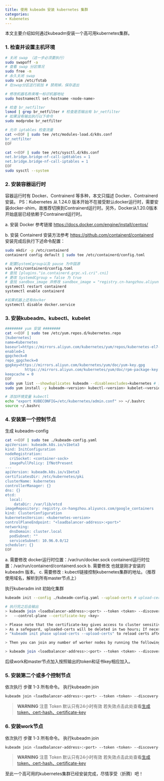 ```yaml
---
title: 使用 kubeadm 安装 kubernetes 集群
categories: 
- Kubenetes
---
```


本文主要介绍如何通过kubeadm安装一个高可用kubernetes集群。

### 1. 检查并设置主机环境
``` bash
# 关闭 swap （这一步必须要执行）
sudo swapoff -a
# 查看 swap 分区情况
sudo free -m
# 永久关闭 swap
sudo vim /etc/fstab
# 在swap分区这行前加 # 禁用掉，保存退出

# 修改机器名称来唯一标识机器地址
sudo hostnamectl set-hostname <node-name>

# 检查 br_netfilter
lsmod | grep br_netfilter # 检查是否输出有 br_netfilter
# 如果没有输出执行以下命令
sudo modprobe br_netfilter

# 允许 iptables 检查流量
cat <<EOF | sudo tee /etc/modules-load.d/k8s.conf
br_netfilter
EOF

cat <<EOF | sudo tee /etc/sysctl.d/k8s.conf
net.bridge.bridge-nf-call-ip6tables = 1
net.bridge.bridge-nf-call-iptables = 1
EOF
sudo sysctl --system
```

### 2. 安装容器运行时
容器运行时有 Docker、Contrainerd 等多种，本文只描述 Docker、Contrainerd 安装。
 PS：Kubernetes 从 1.24.0 版本开始不在接受默认docker运行时，需要安装docker-shim，故推荐切换到Contrainerd运行时。另外，Docker从1.20.0版本开始底层已经依赖于Contrainerd运行时。

a. 安装 Docker 参考链接 https://docs.docker.com/engine/install/centos/

b. 安装 Containerd 安装方法参考 https://github.com/containerd/containerd
安装完成后执行下述命令配置：
``` bash
sudo mkdir -p /etc/containerd
containerd config default | sudo tee /etc/containerd/config.toml

# 配置SystemCgroup以及 pause 为中国源
vim /etc/containerd/config.toml
# 查找 [plugins."io.containerd.grpc.v1.cri".cni]
# 更改 SystemdCgroup = false 为 true
# 查找 sandbox_image 并修改 sandbox_image = "registry.cn-hangzhou.aliyuncs.com/google_containers/pause:3.6" （此处可以修改为私有源）
systemctl restart containerd
systemctl enable containerd

#如果机器上还有docker 
systemctl disable docker.service
```

### 3. 安装kubeadm、kubectl、kubelet
``` bash
######## yum 安装 ########
cat <<EOF | sudo tee /etc/yum.repos.d/kubernetes.repo
[kubernetes]
name=Kubernetes
baseurl=https://mirrors.aliyun.com/kubernetes/yum/repos/kubernetes-el7-x86_64/
enabled=1
gpgcheck=0
repo_gpgcheck=0
gpgkey=https://mirrors.aliyun.com/kubernetes/yum/doc/yum-key.gpg
         https://mirrors.aliyun.com/kubernetes/yum/doc/rpm-package-key.gpg
keepcache = 0
EOF
sudo yum list --showduplicates kubeadm --disableexcludes=kubernetes # 查看需要安装的版本（推荐安装比最新版本低两个次版本）
sudo yum install -y kubeadm-<version> kubectl-<version> kubelet-<version>

# 添加环境变量 kubectl
echo "export KUBECONFIG=/etc/kubernetes/admin.conf" >> ~/.bashrc
source ~/.bashrc
```

### 4. 安装第一个控制节点
生成 kubeadm-config
``` bash 
cat <<EOF | sudo tee ./kubeadm-config.yaml
apiVersion: kubeadm.k8s.io/v1beta3
kind: InitConfiguration
nodeRegistration:
  criSocket: <container-sock>
  imagePullPolicy: IfNotPresent
---
apiVersion: kubeadm.k8s.io/v1beta3
certificatesDir: /etc/kubernetes/pki
clusterName: kubernetes
controllerManager: {}
dns: {}
etcd:
  local:
    dataDir: /var/lib/etcd
imageRepository: registry.cn-hangzhou.aliyuncs.com/google_containers
kind: ClusterConfiguration
kubernetesVersion: <kubernetes-version>
controlPlaneEndpoint: "<loadbalancer-address>:<port>"
networking:
  dnsDomain: cluster.local
  podSubnet: ""
  serviceSubnet: 10.96.0.0/12
scheduler: {}
EOF
```
a. 需要修改 <container-sock> docker运行时位置：/var/run/docker.sock  containerd运行时位置：/var/run/containerd/containerd.sock
b. 需要修改 <kubernetes-version> 也就是刚才安装的kubeadm 版本。
c. 需要修改 <loadbalancer-address>:<port> kubectl链接控制kubernetes集群的地址。（推荐使用域名，解析到所有master节点上）

执行kuberadm init 初始化集群
``` bash
kubeadm init --config ./kubeadm-config.yaml --upload-certs # upload-certs 自动上传集群证书到各个节点

# 执行完之后会输出
> kubeadm join <loadbalancer-address>:<port> --token <token> --discovery-token-ca-cert-hash sha256:<hash> \
>	--control-plane --certificate-key <key>

> Please note that the certificate-key gives access to cluster sensitive data, keep it secret!
> As a safeguard, uploaded-certs will be deleted in two hours; If necessary, you can use
> "kubeadm init phase upload-certs --upload-certs" to reload certs afterward.

> Then you can join any number of worker nodes by running the following on each as root:

> kubeadm join <loadbalancer-address>:<port> --token <token> --discovery-token-ca-cert-hash sha256:<hash>

```
后续work和master节点加入按照输出的token和证书key相应加入。

### 5. 安装第二个或多个控制节点

依次执行 步骤 1-3 所有命令。
执行kubeadm join
``` bash
kubeadm join <loadbalancer-address>:<port> --token <token> --discovery-token-ca-cert-hash sha256:<hash> --control-plane --certificate-key <key>
```
> **WARNING**
> 注意 Token 默认只有24小时有效
> 若失效点击此处查看[生成token、cert-hash、certificate-key](/2022/06/02/kubeadm-used/)

### 6. 安装work节点
依次执行 步骤 1-3 所有命令。
执行kubeadm join
``` bash
kubeadm join <loadbalancer-address>:<port> --token <token> --discovery-token-ca-cert-hash sha256:<hash>
```
> **WARNING**
> 注意 Token 默认只有24小时有效
> 若失效点击此处查看[生成token、cert-hash、certificate-key](/2022/06/02/kubeadm-used/)

至此一个高可用的kubernetes集群已经安装完成，尽情享受（折腾）吧！
